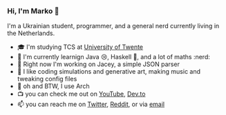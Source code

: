 ### Hi, I'm Marko :wave:

I'm a Ukrainian student, programmer, and a general nerd currently living in the Netherlands.

- :mortar_board: I'm studying TCS at [University of Twente](https://github.com/utwente)
- :book: I'm currently learnign Java :cry:, Haskell :brain:, and a lot of maths :nerd:
- :hammer: Right now I'm working on Jacey, a simple JSON parser
- :star_struck: I like coding simulations and generative art, making music and tweaking config files
- :penguin: oh and BTW, I use Arch
- :tv: you can check me out on [YouTube](https://www.youtube.com/channel/UCn0XTzGQxOMYrbU02k0rBYQ), [Dev.to](https://dev.to/vasylenson)
- :mailbox: you can reach me on [Twitter](https://twitter.com/MarkoVasylenko), [Reddit](https://www.reddit.com/user/marioV03), or via [email](mailto:m.vasylenko.biz@gmail.com)